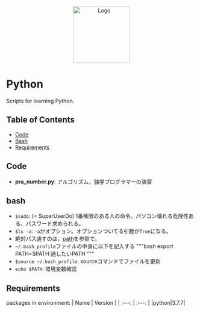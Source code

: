 <!-- PROJECT LOGO -->
<br />
<p align="center">
  <a href="./Scripts">
    <img src="https://www.google.com/search?q=python+logo&tbm=isch&rlz=1C5CHFA_enJP942JP942&hl=en&sa=X&ved=2ahUKEwja4aKlh9PxAhWKdHAKHaPXAYQQrNwCKAB6BQgBEIEC&biw=1023&bih=773#imgrc=qL-WVdd5xikuuM" alt="Logo" width="150" height="150">
  </a>
  
# Python
Scripts for learning Python.

## Table of Contents
- [Code](#code)
- [Bash](#bash)
- [Requirements](#requirements)

## Code
- **pra_number.py**: アルゴリズム，独学プログラマーの演習


## bash
- `$sudo`: (= SuperUserDo)  1番権限のある人の命令。パソコン壊れる危険性ある。パスワード求められる。
- `$ls -a`: `-a`がオプション。オプションついてる引数が`True`になる。
- 絶対パス通すのは，[path](https://qiita.com/nbkn/items/01a11392921119fa0153)を参照で。
- `~/.bash_profile`ファイルの中身に以下を記入する
"""bash
export PATH=$PATH:通したいPATH
"""
- `$source ~/.bash_profile`: sourceコマンドでファイルを更新
- `echo $PATH`: 環境変数確認


## Requirements
 packages in environment: 
| Name |  Version |
| :---: |  :---:  |
|python|3.7.7|

